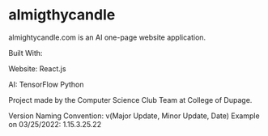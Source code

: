 # almigthycandle

almightycandle.com is an AI one-page website application.

Built With:

Website:
React.js

AI:
TensorFlow
Python

Project made by the Computer Science Club Team at College of Dupage.

Version Naming Convention:
v(Major Update, Minor Update, Date)
Example on 03/25/2022: 1.15.3.25.22
